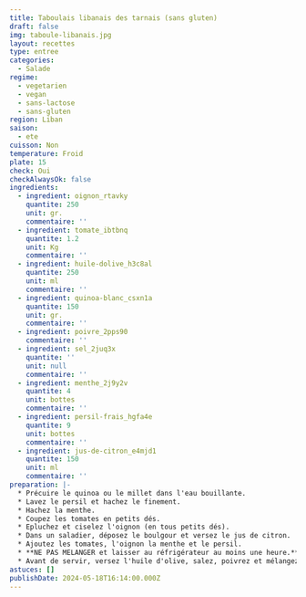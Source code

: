 ```yaml
---
title: Taboulais libanais des tarnais (sans gluten)
draft: false
img: taboule-libanais.jpg
layout: recettes
type: entree
categories:
  - Salade
regime:
  - vegetarien
  - vegan
  - sans-lactose
  - sans-gluten
region: Liban
saison:
  - ete
cuisson: Non
temperature: Froid
plate: 15
check: Oui
checkAlwaysOk: false
ingredients:
  - ingredient: oignon_rtavky
    quantite: 250
    unit: gr.
    commentaire: ''
  - ingredient: tomate_ibtbnq
    quantite: 1.2
    unit: Kg
    commentaire: ''
  - ingredient: huile-dolive_h3c8al
    quantite: 250
    unit: ml
    commentaire: ''
  - ingredient: quinoa-blanc_csxn1a
    quantite: 150
    unit: gr.
    commentaire: ''
  - ingredient: poivre_2pps90
    commentaire: ''
  - ingredient: sel_2juq3x
    quantite: ''
    unit: null
    commentaire: ''
  - ingredient: menthe_2j9y2v
    quantite: 4
    unit: bottes
    commentaire: ''
  - ingredient: persil-frais_hgfa4e
    quantite: 9
    unit: bottes
    commentaire: ''
  - ingredient: jus-de-citron_e4mjd1
    quantite: 150
    unit: ml
    commentaire: ''
preparation: |-
  * Précuire le quinoa ou le millet dans l'eau bouillante.
  * Lavez le persil et hachez le finement.
  * Hachez la menthe.
  * Coupez les tomates en petits dés.
  * Epluchez et ciselez l'oignon (en tous petits dés).
  * Dans un saladier, déposez le boulgour et versez le jus de citron.
  * Ajoutez les tomates, l'oignon la menthe et le persil.
  * **NE PAS MELANGER et laisser au réfrigérateur au moins une heure.**
  * Avant de servir, versez l'huile d'olive, salez, poivrez et mélangez.
astuces: []
publishDate: 2024-05-18T16:14:00.000Z
---
```

